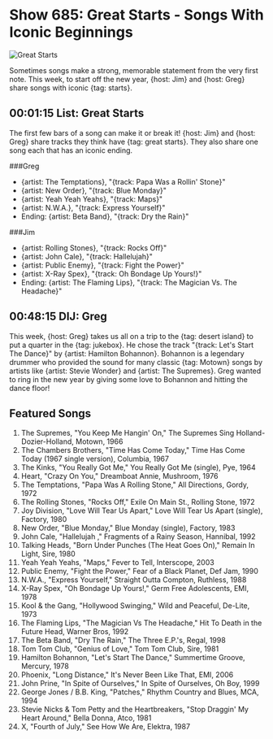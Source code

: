 

# Show 685: Great Starts - Songs With Iconic Beginnings

![Great Starts](https://sound-images.s3.amazonaws.com/images/2019/great_starts.jpg)

Sometimes songs make a strong, memorable statement from the very first note. This week, to start off the new year, {host: Jim} and {host: Greg} share songs with iconic {tag: starts}.


## 00:01:15 List: Great Starts
The first few bars of a song can make it or break it! {host: Jim} and {host: Greg} share tracks they think have {tag: great starts}. They also share one song each that has an iconic ending.

###Greg
- {artist: The Temptations}, "{track: Papa Was a Rollin' Stone}"
- {artist: New Order}, "{track: Blue Monday}"
- {artist: Yeah Yeah Yeahs}, "{track: Maps}"
- {artist: N.W.A.}, "{track: Express Yourself}"
- Ending: {artist: Beta Band}, "{track: Dry the Rain}"

###Jim
- {artist: Rolling Stones}, "{track: Rocks Off}"
- {artist: John Cale}, "{track: Hallelujah}"
- {artist: Public Enemy}, "{track: Fight the Power}"
- {artist: X-Ray Spex}, "{track: Oh Bondage Up Yours!}"
- Ending: {artist: The Flaming Lips}, "{track: The Magician Vs. The Headache}"


## 00:48:15 DIJ: Greg
This week, {host: Greg} takes us all on a trip to the {tag: desert island} to put a quarter in the {tag: jukebox}. He chose the track "{track: Let's Start The Dance}" by {artist: Hamilton Bohannon}. Bohannon is a legendary drummer who provided the sound for many classic {tag: Motown} songs by artists like {artist: Stevie Wonder} and {artist: The Supremes}. Greg wanted to ring in the new year by giving some love to Bohannon and hitting the dance floor! 

## Featured Songs
1. The Supremes, "You Keep Me Hangin' On," The Supremes Sing Holland-Dozier-Holland, Motown, 1966
1. The Chambers Brothers, "Time Has Come Today," Time Has Come Today (1967 single version), Columbia, 1967
1. The Kinks, "You Really Got Me," You Really Got Me (single), Pye, 1964
1. Heart, "Crazy On You," Dreamboat Annie, Mushroom, 1976
1. The Temptations, "Papa Was A Rolling Stone," All Directions, Gordy, 1972
1. The Rolling Stones, "Rocks Off," Exile On Main St., Rolling Stone, 1972
1. Joy Division, "Love Will Tear Us Apart," Love Will Tear Us Apart (single), Factory, 1980
1. New Order, "Blue Monday," Blue Monday (single), Factory, 1983
1. John Cale, "Hallelujah ," Fragments of a Rainy Season, Hannibal, 1992
1. Talking Heads, "Born Under Punches (The Heat Goes On)," Remain In Light, Sire, 1980
1. Yeah Yeah Yeahs, "Maps," Fever to Tell, Interscope, 2003
1. Public Enemy, "Fight the Power," Fear of a Black Planet, Def Jam, 1990
1. N.W.A., "Express Yourself," Straight Outta Compton, Ruthless, 1988
1. X-Ray Spex, "Oh Bondage Up Yours!," Germ Free Adolescents, EMI, 1978
1. Kool & the Gang, "Hollywood Swinging," Wild and Peaceful, De-Lite, 1973
1. The Flaming Lips, "The Magician Vs The Headache," Hit To Death in the Future Head, Warner Bros, 1992
1. The Beta Band, "Dry The Rain," The Three E.P.'s, Regal, 1998
1. Tom Tom Club, "Genius of Love," Tom Tom Club, Sire, 1981
1. Hamilton Bohannon, "Let's Start The Dance," Summertime Groove, Mercury, 1978
1. Phoenix, "Long Distance," It's Never Been Like That, EMI, 2006
1. John Prine, "In Spite of Ourselves," In Spite of Ourselves, Oh Boy, 1999
1. George Jones / B.B. King, "Patches," Rhythm Country and Blues, MCA, 1994
1. Stevie Nicks & Tom Petty and the Heartbreakers, "Stop Draggin' My Heart Around," Bella Donna, Atco, 1981
1. X, "Fourth of July," See How We Are, Elektra, 1987

